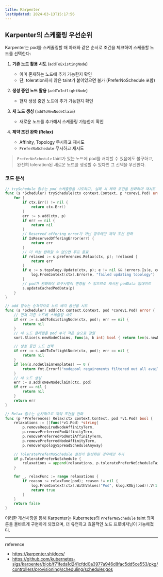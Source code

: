 ```yaml
---
title: Karpenter
lastUpdated: 2024-03-13T15:17:56
---
```

## Karpenter의 스케줄링 우선순위

Karpenter는 pod를 스케줄링할 때 아래와 같은 순서로 조건을 체크하여 스케줄할 노드를 선택한다:

1. **기존 노드 활용 시도** (`addToExistingNode`)

   - 이미 존재하는 노드에 추가 가능한지 확인
   - 단, toleration하지 않은 taint가 붙어있으면 불가 (PreferNoSchedule 포함)

2. **생성 중인 노드 활용** (`addToInflightNode`)

   - 현재 생성 중인 노드에 추가 가능한지 확인

3. **새 노드 생성** (`addToNewNodeClaim`)

   - 새로운 노드를 추가해서 스케줄링 가능한지 확인

4. **제약 조건 완화 (Relax)**
   - Affinity, Topology 무시하고 재시도
   - `PreferNoSchedule` 무시하고 재시도

> `PreferNoSchedule` taint가 있는 노드에 pod를 배치할 수 있음에도 불구하고, 완전히 toleration된 새로운 노드를 생성할 수 있다면 그 선택을 우선한다.

### 코드 분석

```go
// trySchedule 함수는 pod 스케줄링을 시도하고, 실패 시 제약 조건을 완화하며 재시도
func (s *Scheduler) trySchedule(ctx context.Context, p *corev1.Pod) error {
    for {
        if ctx.Err() != nil {
            return ctx.Err()
        }
        err := s.add(ctx, p)
        if err == nil {
            return nil
        }
        // Reserved offering error가 아닌 경우에만 제약 조건 완화
        if IsReservedOfferingError(err) {
            return err
        }
        // 더 이상 완화할 수 없으면 루프 종료
        if relaxed := s.preferences.Relax(ctx, p); !relaxed {
            return err
        }
        if e := s.topology.Update(ctx, p); e != nil && !errors.Is(e, context.DeadlineExceeded) {
            log.FromContext(ctx).Error(e, "failed updating topology")
        }
        // pod가 완화되어 요구사항이 변경될 수 있으므로 캐시된 podData 업데이트
        s.updateCachedPodData(p)
    }
}

// add 함수는 순차적으로 노드 배치 옵션을 시도
func (s *Scheduler) add(ctx context.Context, pod *corev1.Pod) error {
    // 먼저 기존 노드에 스케줄링 시도
    if err := s.addToExistingNode(ctx, pod); err == nil {
        return nil
    }
    // 새 노드 클레임을 pod 수가 적은 순으로 정렬
    sort.Slice(s.newNodeClaims, func(a, b int) bool { return len(s.newNodeClaims[a].Pods) < len(s.newNodeClaims[b].Pods) })

    // 생성 중인 노드 선택
    if err := s.addToInflightNode(ctx, pod); err == nil {
        return nil
    }
    if len(s.nodeClaimTemplates) == 0 {
        return fmt.Errorf("nodepool requirements filtered out all available instance types")
    }
    // 새 노드 생성
    err := s.addToNewNodeClaim(ctx, pod)
    if err == nil {
        return nil
    }
    return err
}

// Relax 함수는 순차적으로 제약 조건을 완화
func (p *Preferences) Relax(ctx context.Context, pod *v1.Pod) bool {
    relaxations := []func(*v1.Pod) *string{
        p.removeRequiredNodeAffinityTerm,
        p.removePreferredPodAffinityTerm,
        p.removePreferredPodAntiAffinityTerm,
        p.removePreferredNodeAffinityTerm,
        p.removeTopologySpreadScheduleAnyway}

    // ToleratePreferNoSchedule 설정이 활성화된 경우에만 추가
    if p.ToleratePreferNoSchedule {
        relaxations = append(relaxations, p.toleratePreferNoScheduleTaints)
    }

    for _, relaxFunc := range relaxations {
        if reason := relaxFunc(pod); reason != nil {
            log.FromContext(ctx).WithValues("Pod", klog.KObj(pod)).V(1).Info(fmt.Sprintf("relaxing soft constraints for pod since it previously failed to schedule, %s", lo.FromPtr(reason)))
            return true
        }
    }
    return false
}
```

이러한 개선사항을 통해 Karpenter는 Kubernetes의 `PreferNoSchedule` taint 의미론을 올바르게 구현하게 되었으며, 더 유연하고 효율적인 노드 프로비저닝이 가능해졌다.

---

reference

- https://karpenter.sh/docs/
- https://github.com/kubernetes-sigs/karpenter/blob/f71feda1d241cfdd0a3977a946d8fac5dd5ce553/pkg/controllers/provisioning/scheduling/scheduler.gos

